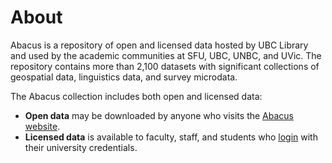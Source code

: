 # About
Abacus is a repository of open and licensed data hosted by UBC Library and used by the academic communities at SFU, UBC, UNBC, and UVic. The repository contains more than 2,100 datasets with significant
collections of geospatial data, linguistics data, and survey microdata. 

The Abacus collection includes both open and licensed data:
- **Open data** may be downloaded by anyone who visits the [Abacus website](https://abacus.library.ubc.ca). 
- **Licensed data** is available to faculty, staff, and students who [login](https://abacus.library.ubc.ca/loginpage.xhtml) with their university credentials.




